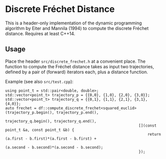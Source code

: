 # Discrete Fréchet Distance

This is a header-only implementation of the dynamic programming algorithm by Eiter and Mannila (1994) to compute the discrete Fréchet distance.
Requires at least C++14.

## Usage

Place the header `src/discrete_frechet.h` at a convenient place.
The function to compute the Fréchet distance takes as input two trajectories, defined by a pair of (forward) iterators each,
plus a distance function.

Example (see also `src/test.cpp`):
```
using point_t = std::pair<double, double>;
std::vector<point_t> trajectory_p = {{0,0}, {1,0}, {2,0}, {3,0}};
std::vector<point_t> trajectory_q = {{0,1}, {1,1}, {2,1}, {3,1}, {4,0}};
auto frechet = df::compute_discrete_frechet<squared_euclid>(trajectory_p.begin(), trajectory_p.end(),
                                                            trajectory_q.begin(), trajectory_q.end(),
                                                            [](const point_t &a, const point_t &b) {
                                                                return (a.first - b.first)*(a.first - b.first) +
                                                                    (a.second - b.second)*(a.second - b.second);
                                                            });  
```
